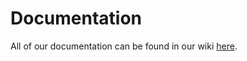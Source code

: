 # Documentation

All of our documentation can be found in our wiki [here](https://github.com/cs5152-wireshark/documentation/wiki).
